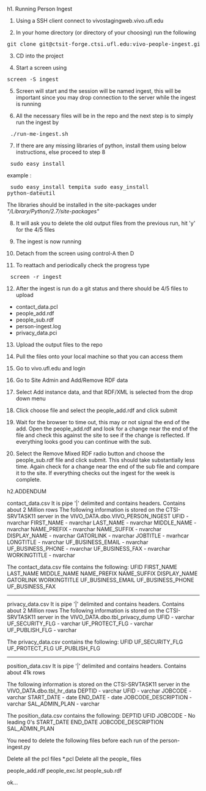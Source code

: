 h1. Running Person Ingest

1)  Using a SSH client connect to vivostagingweb.vivo.ufl.edu

2)  In your home directory (or directory of your choosing) run the following
<pre>
git clone git@ctsit-forge.ctsi.ufl.edu:vivo-people-ingest.git</pre>
3) CD into the project

4) Start a screen using 
<pre>
screen -S ingest
</pre>
5) Screen will start and the session will be named ingest, this will be important since you may drop connection to the server while the ingest is running

6) All the necessary files will be in the repo and the next step is to simply run the ingest by
<pre> ./run-me-ingest.sh</pre>

7) If there are any missing libraries of python, install them using below instructions, else proceed to step 8
<pre> sudo easy_install <library_name></pre>
example : <pre> sudo easy_install tempita
 sudo easy_install python-dateutil</pre>
The libraries should be installed in the site-packages under _"/Library/Python/2.7/site-packages"_

8) It will ask you  to delete the old output files from the previous run, hit 'y' for the 4/5 files

9) The ingest is now running

10) Detach from the screen using control-A then D

11) To reattach and periodically check the progress type 
<pre> screen -r ingest </pre>

12) After the ingest is run do a git status and there should be 4/5 files to upload
* contact_data.pcl
* people_add.rdf
* people_sub.rdf
* person-ingest.log
* privacy_data.pci

13) Upload the output files to the repo 

14) Pull the files onto your local machine so that you can access them

15) Go to vivo.ufl.edu and login

16) Go to Site Admin and Add/Remove RDF data

17) Select Add instance data, and that RDF/XML is selected from the drop down menu

18) Click choose file and select the people_add.rdf and click submit

19) Wait for the browser to time out, this may or not signal the end of the add. Open the people_add.rdf and look for a change near the end of the file and check this against the site to see if the change is reflected. If everything looks good you can continue with the sub.

20) Select the Remove Mixed RDF radio button and choose the people_sub.rdf file and click submit. This should take substantially less time. Again check for a change near the end of the sub file and compare it to the site. If everything checks out the ingest for the week is complete.

h2.ADDENDUM

contact_data.csv
It is pipe '|' delimited and contains headers. Contains about 2 Million rows 
The following information is stored on the CTSI-SRVTASK11 server in the VIVO_DATA.dbo.VIVO_PERSON_INGEST
UFID - nvarchar
FIRST_NAME - nvarchar
LAST_NAME - nvarchar
MIDDLE_NAME - nvarchar
NAME_PREFIX - nvarchar
NAME_SUFFIX - nvarchar
DISPLAY_NAME - nvarchar
GATORLINK - nvarchar
JOBTITLE - nvarhcar
LONGTITLE - nvarchar
UF_BUSINESS_EMAIL - nvarchar
UF_BUSINESS_PHONE - nvarchar
UF_BUSINESS_FAX - nvarchar
WORKINGTITLE - nvarchar

The contact_data.csv file contains the following:
UFID
FIRST_NAME
LAST_NAME
MIDDLE_NAME
NAME_PREFIX
NAME_SUFFIX
DISPLAY_NAME
GATORLINK
WORKINGTITLE
UF_BUSINESS_EMAIL
UF_BUSINESS_PHONE
UF_BUSINESS_FAX



------------------------------------------

privacy_data.csv
It is pipe '|' delimited and contains headers. Contains about 2 Million rows 
The following information is stored on the CTSI-SRVTASK11 server in the VIVO_DATA.dbo.tbl_privacy_dump
UFID - varchar
UF_SECURITY_FLG - varchar
UF_PROTECT_FLG - varchar
UF_PUBLISH_FLG - varchar

The privacy_data.csv contains the following:
UFID
UF_SECURITY_FLG
UF_PROTECT_FLG
UF_PUBLISH_FLG

-------------------------------------------

position_data.csv
It is pipe '|' delimited and contains headers. Contains about 41k rows

The following information is stored on the CTSI-SRVTASK11 server in the VIVO_DATA.dbo.tbl_hr_data
DEPTID - varchar
UFID - varchar
JOBCODE - varchar
START_DATE - date
END_DATE - date
JOBCODE_DESCRIPTION -  varchar
SAL_ADMIN_PLAN - varchar

The position_data.csv contains the following:
DEPTID
UFID
JOBCODE - No leading 0's
START_DATE
END_DATE
JOBCODE_DESCRIPTION
SAL_ADMIN_PLAN


You need to delete the following files before each run of the person-ingest.py

Delete all the pcl files
*.pcl 
Delete all the people_ files

people_add.rdf
people_exc.lst
people_sub.rdf

ok...